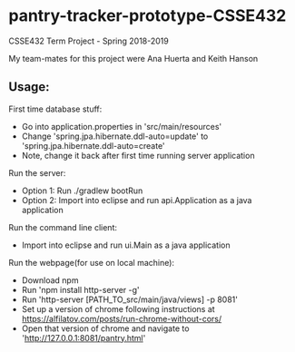 # pantry-tracker-prototype-CSSE432
CSSE432 Term Project - Spring 2018-2019

My team-mates for this project were Ana Huerta and Keith Hanson

## Usage:

First time database stuff:
 
* Go into application.properties in 'src/main/resources'
* Change 'spring.jpa.hibernate.ddl-auto=update' to 'spring.jpa.hibernate.ddl-auto=create'
* Note, change it back after first time running server application

Run the server:

* Option 1: Run ./gradlew bootRun
* Option 2: Import into eclipse and run api.Application as a java application

Run the command line client:

* Import into eclipse and run ui.Main as a java application

Run the webpage(for use on local machine):

* Download npm
* Run 'npm install http-server -g'
* Run 'http-server [PATH_TO_src/main/java/views] -p 8081'
* Set up a version of chrome following instructions at https://alfilatov.com/posts/run-chrome-without-cors/
* Open that version of chrome and navigate to 'http://127.0.0.1:8081/pantry.html'

